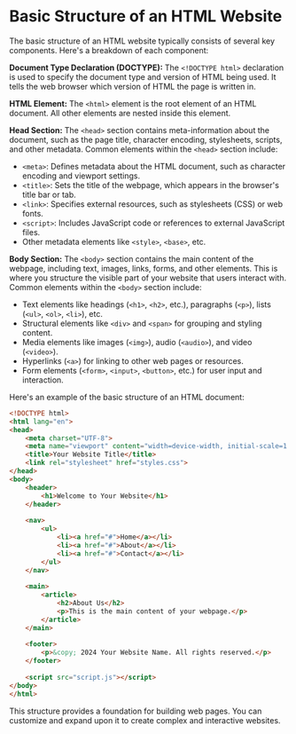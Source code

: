 # Basic Structure of an HTML Website

The basic structure of an HTML website typically consists of several key components. Here's a breakdown of each component:

**Document Type Declaration (DOCTYPE):**
The `<!DOCTYPE html>` declaration is used to specify the document type and version of HTML being used. It tells the web browser which version of HTML the page is written in.

**HTML Element:**
The `<html>` element is the root element of an HTML document. All other elements are nested inside this element.

**Head Section:**
The `<head>` section contains meta-information about the document, such as the page title, character encoding, stylesheets, scripts, and other metadata.
Common elements within the `<head>` section include:
- `<meta>`: Defines metadata about the HTML document, such as character encoding and viewport settings.
- `<title>`: Sets the title of the webpage, which appears in the browser's title bar or tab.
- `<link>`: Specifies external resources, such as stylesheets (CSS) or web fonts.
- `<script>`: Includes JavaScript code or references to external JavaScript files.
- Other metadata elements like `<style>`, `<base>`, etc.

**Body Section:**
The `<body>` section contains the main content of the webpage, including text, images, links, forms, and other elements.
This is where you structure the visible part of your website that users interact with.
Common elements within the `<body>` section include:
- Text elements like headings (`<h1>`, `<h2>`, etc.), paragraphs (`<p>`), lists (`<ul>`, `<ol>`, `<li>`), etc.
- Structural elements like `<div>` and `<span>` for grouping and styling content.
- Media elements like images (`<img>`), audio (`<audio>`), and video (`<video>`).
- Hyperlinks (`<a>`) for linking to other web pages or resources.
- Form elements (`<form>`, `<input>`, `<button>`, etc.) for user input and interaction.

Here's an example of the basic structure of an HTML document:

```html
<!DOCTYPE html>
<html lang="en">
<head>
    <meta charset="UTF-8">
    <meta name="viewport" content="width=device-width, initial-scale=1.0">
    <title>Your Website Title</title>
    <link rel="stylesheet" href="styles.css">
</head>
<body>
    <header>
        <h1>Welcome to Your Website</h1>
    </header>
    
    <nav>
        <ul>
            <li><a href="#">Home</a></li>
            <li><a href="#">About</a></li>
            <li><a href="#">Contact</a></li>
        </ul>
    </nav>
    
    <main>
        <article>
            <h2>About Us</h2>
            <p>This is the main content of your webpage.</p>
        </article>
    </main>
    
    <footer>
        <p>&copy; 2024 Your Website Name. All rights reserved.</p>
    </footer>
    
    <script src="script.js"></script>
</body>
</html>
```

This structure provides a foundation for building web pages. You can customize and expand upon it to create complex and interactive websites.






